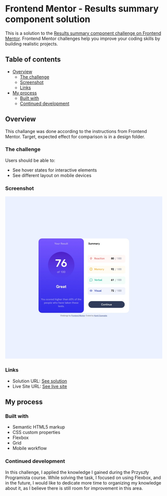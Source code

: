 # Frontend Mentor - Results summary component solution

This is a solution to the [Results summary component challenge on Frontend Mentor](https://www.frontendmentor.io/challenges/results-summary-component-CE_K6s0maV). Frontend Mentor challenges help you improve your coding skills by building realistic projects. 

## Table of contents

- [Overview](#overview)
  - [The challenge](#the-challenge)
  - [Screenshot](#screenshot)
  - [Links](#links)
- [My process](#my-process)
  - [Built with](#built-with)
  - [Continued development](#continued-development)

## Overview
  This challange was done according to the instructions from Frontend Mentor. 
  Target, expected effect for comparison is in a design folder.

### The challenge

Users should be able to:

- See hover states for interactive elements
- See different layout on mobile devices

### Screenshot

![](./screenshot.jpg)

### Links

- Solution URL: [See solution](https://www.frontendmentor.io/solutions/order-summary-using-css-flexbox-YPO12Iq4oT)
- Live Site URL: [See live site](https://marionmancer.github.io/order-summary/)

## My process

### Built with

- Semantic HTML5 markup
- CSS custom properties
- Flexbox
- Grid
- Mobile workflow

### Continued development

In this challenge, I applied the knowledge I gained during the Przyszły Programista course. While solving the task, I focused on using Flexbox, and in the future, I would like to dedicate more time to organizing my knowledge about it, as I believe there is still room for improvement in this area.


